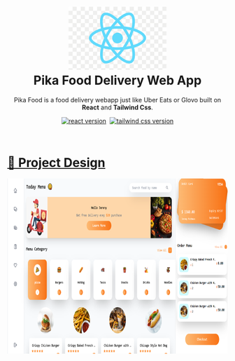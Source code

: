 <h1 align="center">
  <img alt="cgapp logo" src="https://raw.githubusercontent.com/CossyCossy/pika-food-web/master/src/assets/gitimages/react.png" width="224px"/><br/>
  Pika Food Delivery Web App
</h1>
<p align="center">Pika Food is a food delivery webapp just like Uber Eats or Glovo built on <b>React</b> and <b>Tailwind Css</b>.</p>

<p align="center"><a href="https://docs.expo.dev/get-started/create-a-new-app/" 
target="_blank"><img src="https://img.shields.io/badge/React-%5E18.2.1-00ADD8?style=for-the-badge&logo=react" alt="react version" /></a>&nbsp;
<a href="https://reactnative.dev/" 
target="_blank"><img src="https://img.shields.io/badge/Tailwind%20Css-v1-red?style=for-the-badge&logo=tailwindcss&logoColor=blue" alt="tailwind css version" />
 </p>

 <br />

# 🧐 Project Design

<div align="row">
<img alt="cgapp logo" src="https://raw.githubusercontent.com/CossyCossy/pika-food-web/master/src/assets/gitimages/3.png"  width="800px" height="400px"/>
</div>